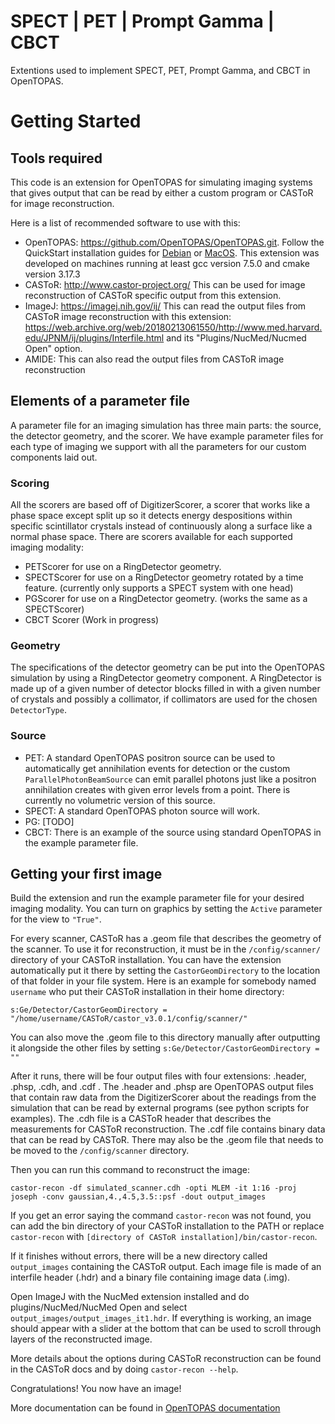 # SPECT | PET | Prompt Gamma | CBCT 

Extentions used to implement SPECT, PET, Prompt Gamma, and CBCT in OpenTOPAS.

# Getting Started

## Tools required

This code is an extension for OpenTOPAS for simulating imaging systems that gives output that can be read by either a custom program or CASToR for image reconstruction.  

Here is a list of recommended software to use with this:  

* OpenTOPAS: https://github.com/OpenTOPAS/OpenTOPAS.git. Follow the QuickStart installation guides for [Debian](https://github.com/OpenTOPAS/OpenTOPAS/blob/master/OpenTOPAS_quickStart_Debian.md) 
             or [MacOS](https://github.com/OpenTOPAS/OpenTOPAS/blob/master/OpenTOPAS_quickStart_forMacOS.md). This extension was developed on machines running at least gcc version 7.5.0 and cmake version 3.17.3
* CASToR: http://www.castor-project.org/ This can be used for image reconstruction of CASToR specific output from this extension.
* ImageJ: https://imagej.nih.gov/ij/ This can read the output files from CASToR image reconstruction with this extension: https://web.archive.org/web/20180213061550/http://www.med.harvard.edu/JPNM/ij/plugins/Interfile.html and its "Plugins/NucMed/Nucmed Open" option.
* AMIDE: This can also read the output files from CASToR image reconstruction

## Elements of a parameter file

A parameter file for an imaging simulation has three main parts: the source, the detector geometry, and the scorer. We have example parameter files for each type of imaging we support with all the parameters for our custom components laid out.

### Scoring

All the scorers are based off of DigitizerScorer, a scorer that works like a phase space except split up so it detects energy despositions within specific scintillator crystals instead of continuously along a surface like a normal phase space. There are scorers available for each supported imaging modality:

* PETScorer for use on a RingDetector geometry.
* SPECTScorer for use on a RingDetector geometry rotated by a time feature. (currently only supports a SPECT system with one head)
* PGScorer for use on a RingDetector geometry. (works the same as a SPECTScorer)
* CBCT Scorer (Work in progress)

### Geometry

The specifications of the detector geometry can be put into the OpenTOPAS simulation by using a RingDetector geometry component. A RingDetector is made up of a given number of detector blocks filled in with a given number of crystals and possibly a collimator, if collimators are used for the chosen ```DetectorType```.

### Source

* PET: A standard OpenTOPAS positron source can be used to automatically get annihilation events for detection or the custom ```ParallelPhotonBeamSource``` can emit parallel photons just like a positron annihilation creates with given error levels from a point. There is currently no volumetric version of this source.
* SPECT: A standard OpenTOPAS photon source will work.
* PG: [TODO]
* CBCT: There is an example of the source using standard OpenTOPAS in the example parameter file.

## Getting your first image

Build the extension and run the example parameter file for your desired imaging modality. You can turn on graphics by setting the ```Active``` parameter for the view to ```"True"```.

For every scanner, CASToR has a .geom file that describes the geometry of the scanner. To use it for reconstruction, it must be in the ```/config/scanner/``` directory of your CASToR installation. You can have the extension automatically put it there by setting the ```CastorGeomDirectory``` to the location of that folder in your file system. Here is an example for somebody named ```username``` who put their CASToR installation in their home directory:  

```s:Ge/Detector/CastorGeomDirectory = "/home/username/CASToR/castor_v3.0.1/config/scanner/"```

You can also move the .geom file to this directory manually after outputting it alongside the other files by setting ```s:Ge/Detector/CastorGeomDirectory = ""```

After it runs, there will be four output files with four extensions: .header, .phsp, .cdh, and .cdf . The .header and .phsp are OpenTOPAS output files that contain raw data from the DigitizerScorer about the readings from the simulation that can be read by external programs (see python scripts for examples). The .cdh file is a CASToR header that describes the measurements for CASToR reconstruction. The .cdf file contains binary data that can be read by CASToR. There may also be the .geom file that needs to be moved to the ```/config/scanner``` directory.

Then you can run this command to reconstruct the image:

```castor-recon -df simulated_scanner.cdh -opti MLEM -it 1:16 -proj joseph -conv gaussian,4.,4.5,3.5::psf -dout output_images```

If you get an error saying the command ```castor-recon``` was not found, you can add the bin directory of your CASToR installation to the PATH or replace ```castor-recon``` with ```[directory of CASToR installation]/bin/castor-recon```.

If it finishes without errors, there will be a new directory called ```output_images``` containing the CASToR output. Each image file is made of an interfile header (.hdr) and a binary file containing image data (.img).

Open ImageJ with the NucMed extension installed and do plugins/NucMed/NucMed Open and select ```output_images/output_images_it1.hdr```. If everything is working, an image should appear with a slider at the bottom that can be used to scroll through layers of the reconstructed image.

More details about the options during CASToR reconstruction can be found in the CASToR docs and by doing ```castor-recon --help```.

Congratulations! You now have an image!

More documentation can be found in [OpenTOPAS documentation](https://opentopas.readthedocs.io/en/latest/extensions/imaging/index.html) 
